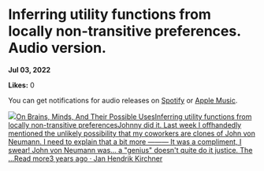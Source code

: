 # Inferring utility functions from locally non-transitive preferences. Audio version.

**Jul 03, 2022**

**Likes:** 0

You can get notifications for audio releases on [Spotify](https://open.spotify.com/show/6vHVA4oHPEnt3AqJF6WB64) or [Apple Music](https://podcasts.apple.com/us/podcast/on-brains-minds-and-their-possible-uses/id1617525316).

[![](https://substackcdn.com/image/fetch/w_56,c_limit,f_auto,q_auto:good,fl_progressive:steep/https%3A%2F%2Fbucketeer-e05bbc84-baa3-437e-9518-adb32be77984.s3.amazonaws.com%2Fpublic%2Fimages%2F3c853a3b-98b1-478d-b392-7c3bd57af339_1280x1280.png)On Brains, Minds, And Their Possible UsesInferring utility functions from locally non-transitive preferencesJohnny did it. Last week I offhandedly mentioned the unlikely possibility that my coworkers are clones of John von Neumann. I need to explain that a bit more ——— It was a compliment, I swear! John von Neumann was... a "genius" doesn't quite do it justice. The …Read more3 years ago · Jan Hendrik Kirchner](https://universalprior.substack.com/p/inferring-utility-functions?utm_source=substack&utm_campaign=post_embed&utm_medium=web)
